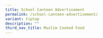 ```yaml
---
title: School Canteen Advertisement
permalink: /school-canteen-advertisement/
variant: tiptap
description: ""
third_nav_title: Muslim Cooked Food
---
```

<p></p>